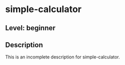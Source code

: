 # simple-calculator
## Level: beginner
## Description
This is an incomplete description for simple-calculator.
